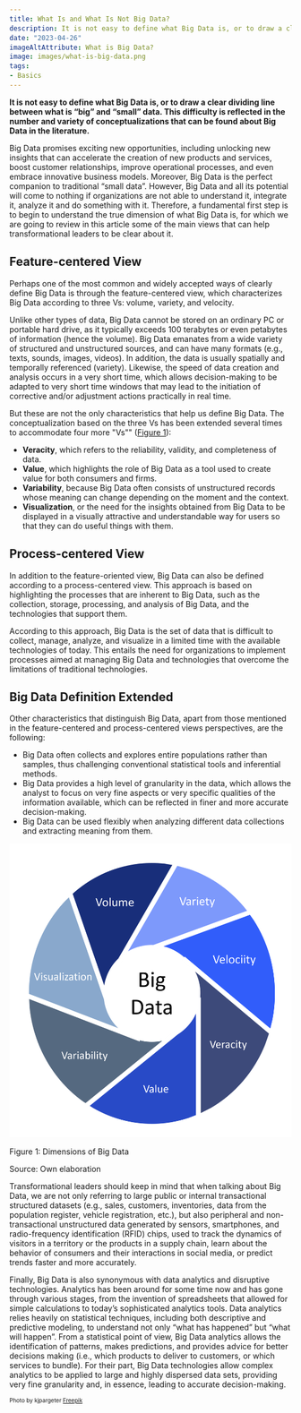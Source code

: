 ```yaml
---
title: What Is and What Is Not Big Data?
description: It is not easy to define what Big Data is, or to draw a clear dividing line between what is “big” and “small” data. This difficulty is reflected in the number and variety of conceptualizations that can be found about Big Data in the literature. In this article we review some of the main views that can help transformational leaders to be clear about it.
date: "2023-04-26"
imageAltAttribute: What is Big Data? 
image: images/what-is-big-data.png
tags:
- Basics
---
```

**It is not easy to define what Big Data is, or to draw a clear dividing line between what is “big” and “small” data. This difficulty is reflected in the number and variety of conceptualizations that can be found about Big Data in the literature.**

Big Data promises exciting new opportunities, including unlocking new insights that can accelerate the creation of new products and services, boost customer relationships, improve operational processes, and even embrace innovative business models. Moreover, Big Data is the perfect companion to traditional “small data”. However, Big Data and all its potential will come to nothing if organizations are not able to understand it, integrate it, analyze it and do something with it. Therefore, a fundamental first step is to begin to understand the true dimension of what Big Data is, for which we are going to review in this article some of the main views that can help transformational leaders to be clear about it.

## Feature-centered View
Perhaps one of the most common and widely accepted ways of clearly define Big Data is through the feature-centered view, which characterizes Big Data according to three Vs: volume, variety, and velocity. 

Unlike other types of data, Big Data cannot be stored on an ordinary PC or portable hard drive, as it typically exceeds 100 terabytes or even petabytes of information (hence the volume). Big Data emanates from a wide variety of structured and unstructured sources, and can have many formats (e.g., texts, sounds, images, videos). In addition, the data is usually spatially and temporally referenced (variety). Likewise, the speed of data creation and analysis occurs in a very short time, which allows decision-making to be adapted to very short time windows that may lead to the initiation of corrective and/or adjustment actions practically in real time.

But these are not the only characteristics that help us define Big Data. The conceptualization based on the three Vs has been extended several times to accommodate four more "Vs"" ([Figure 1](#dimensions)): 

- **Veracity**, which refers to the reliability, validity, and completeness of data.
- **Value**, which highlights the role of Big Data as a tool used to create value for both consumers and firms.
- **Variability**, because Big Data often consists of unstructured records whose meaning can change depending on the moment and the context.
- **Visualization**, or the need for the insights obtained from Big Data to be displayed in a visually attractive and understandable way for users so that they can do useful things with them.

## Process-centered View
In addition to the feature-oriented view, Big Data can also be defined according to a process-centered view. This approach is based on highlighting the processes that are inherent to Big Data, such as the collection, storage, processing, and analysis of Big Data, and the technologies that support them. 

According to this approach, Big Data is the set of data that is difficult to collect, manage, analyze, and visualize in a limited time with the available technologies of today. This entails the need for organizations to implement processes aimed at managing Big Data and technologies that overcome the limitations of traditional technologies.

## Big Data Definition Extended
Other characteristics that distinguish Big Data, apart from those mentioned in the feature-centered and process-centered views perspectives, are the following:
- Big Data often collects and explores entire populations rather than samples, thus challenging conventional statistical tools and inferential methods.
- Big Data provides a high level of granularity in the data, which allows the analyst to focus on very fine aspects or very specific qualities of the information available, which can be reflected in finer and more accurate decision-making.
- Big Data can be used flexibly when analyzing different data collections and extracting meaning from them.

<img src="index_files/what-is-big-data-2.png" alt="Dimensions of Big Data" id="dimensions"/>

Figure 1: Dimensions of Big Data 

Source: Own elaboration

Transformational leaders should keep in mind that when talking about Big Data, we are not only referring to large public or internal transactional structured datasets (e.g., sales, customers, inventories, data from the population register, vehicle registration, etc.), but also peripheral and non-transactional unstructured data generated by sensors, smartphones, and radio-frequency identification (RFID) chips, used to track the dynamics of visitors in a territory or the products in a supply chain, learn about the behavior of consumers and their interactions in social media, or predict trends faster and more accurately. 

Finally, Big Data is also synonymous with data analytics and disruptive technologies. Analytics has been around for some time now and has gone through various stages, from the invention of spreadsheets that allowed for simple calculations to today’s sophisticated analytics tools. Data analytics relies heavily on statistical techniques, including both descriptive and predictive modeling, to understand not only “what has happened” but “what will happen”. From a statistical point of view, Big Data analytics allows the identification of patterns, makes predictions, and provides advice for better decisions making (i.e., which products to deliver to customers, or which services to bundle). For their part, Big Data technologies allow complex analytics to be applied to large and highly dispersed data sets, providing very fine granularity and, in essence, leading to accurate decision-making. 

<p style= "font-size:10px;">Photo by kjpargeter <a href="https://www.freepik.es/foto-gratis/fondo-abstracto-codigo-binario_6038282.htm#query=data&position=15&from_view=search&track=sph" target="_blank">Freepik</a></p>